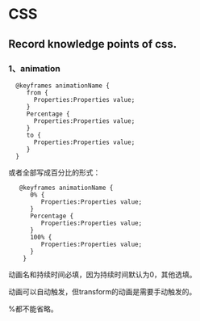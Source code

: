# CSS
## Record knowledge points of css.
### 1、animation



```
  @keyframes animationName {
     from {
       Properties:Properties value;
     }
     Percentage {
       Properties:Properties value;
     }
     to {
       Properties:Properties value;
     }
  }   
```   
   或者全部写成百分比的形式： 
    
```   
   @keyframes animationName {
      0% {
         Properties:Properties value;
      }
      Percentage {
         Properties:Properties value;
      }
      100% {
         Properties:Properties value;
      }
    }
```
动画名和持续时间必填，因为持续时间默认为0，其他选填。

动画可以自动触发，但transform的动画是需要手动触发的。

%都不能省略。

	 
